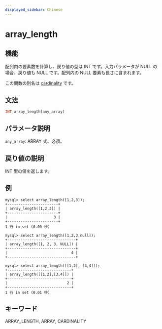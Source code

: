 ```yaml
---
displayed_sidebar: Chinese
---
```


# array_length

## 機能

配列内の要素数を計算し、戻り値の型は INT です。入力パラメータが NULL の場合、戻り値も NULL です。配列内の NULL 要素も長さに含まれます。

この関数の別名は [cardinality](cardinality.md) です。

## 文法

```Haskell
INT array_length(any_array)
```

## パラメータ説明

`any_array`: ARRAY 式、必須。

## 戻り値の説明

INT 型の値を返します。

## 例

```plain text
mysql> select array_length([1,2,3]);
+-----------------------+
| array_length([1,2,3]) |
+-----------------------+
|                     3 |
+-----------------------+
1 行 in set (0.00 秒)

mysql> select array_length([1,2,3,null]);
+-------------------------------+
| array_length([1, 2, 3, NULL]) |
+-------------------------------+
|                             4 |
+-------------------------------+

mysql> select array_length([[1,2], [3,4]]);
+-----------------------------+
| array_length([[1,2],[3,4]]) |
+-----------------------------+
|                           2 |
+-----------------------------+
1 行 in set (0.01 秒)
```

## キーワード

ARRAY_LENGTH, ARRAY, CARDINALITY
